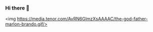 ### Hi there 👋
<img https://media.tenor.com/AvRN6GlmzXsAAAAC/the-god-father-marlon-brando.gif/>
<!--
**nnmauricio03/nnmauricio03** is a ✨ _special_ ✨ repository because its `README.md` (this file) appears on your GitHub profile.

Here are some ideas to get you started:

- 🔭 I’m currently working on ...
- 🌱 I’m currently learning ...
- 👯 I’m looking to collaborate on ...
- 🤔 I’m looking for help with ...
- 💬 Ask me about ...
- 📫 How to reach me: ...
- 😄 Pronouns: ...
- ⚡ Fun fact: ...
-->
